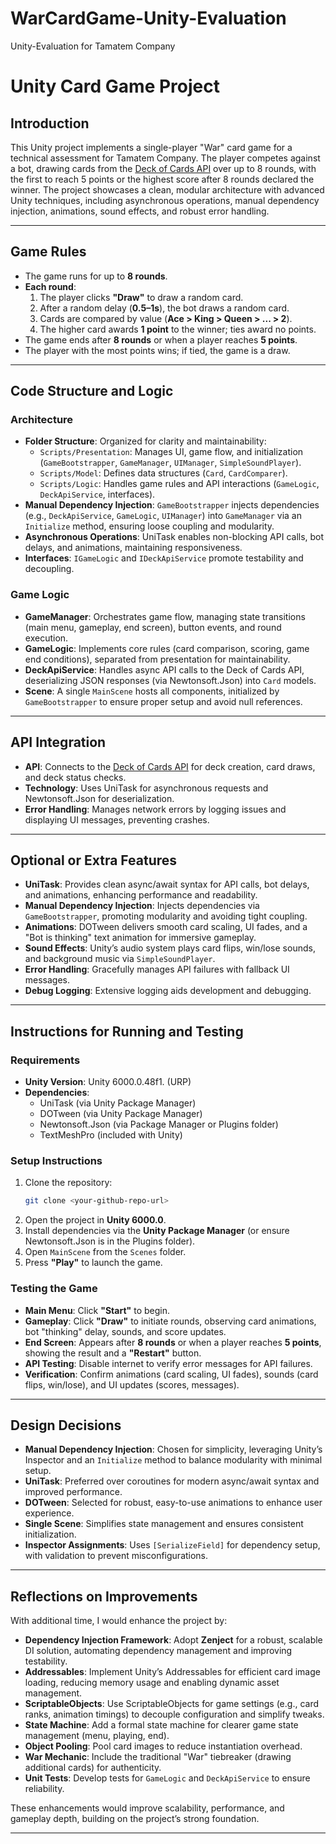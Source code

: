 # WarCardGame-Unity-Evaluation
Unity-Evaluation for Tamatem Company

# Unity Card Game Project


## Introduction
This Unity project implements a single-player "War" card game for a technical assessment for Tamatem Company. The player competes against a bot, drawing cards from the [Deck of Cards API](https://deckofcardsapi.com/) over up to 8 rounds, with the first to reach 5 points or the highest score after 8 rounds declared the winner. The project showcases a clean, modular architecture with advanced Unity techniques, including asynchronous operations, manual dependency injection, animations, sound effects, and robust error handling.

---

## Game Rules
- The game runs for up to **8 rounds**.
- **Each round**:
  1. The player clicks **"Draw"** to draw a random card.
  2. After a random delay (**0.5–1s**), the bot draws a random card.
  3. Cards are compared by value (**Ace > King > Queen > ... > 2**).
  4. The higher card awards **1 point** to the winner; ties award no points.
- The game ends after **8 rounds** or when a player reaches **5 points**.
- The player with the most points wins; if tied, the game is a draw.

---

## Code Structure and Logic

### Architecture
- **Folder Structure**: Organized for clarity and maintainability:
  - `Scripts/Presentation`: Manages UI, game flow, and initialization (`GameBootstrapper`, `GameManager`, `UIManager`, `SimpleSoundPlayer`).
  - `Scripts/Model`: Defines data structures (`Card`, `CardComparer`).
  - `Scripts/Logic`: Handles game rules and API interactions (`GameLogic`, `DeckApiService`, interfaces).
- **Manual Dependency Injection**: `GameBootstrapper` injects dependencies (e.g., `DeckApiService`, `GameLogic`, `UIManager`) into `GameManager` via an `Initialize` method, ensuring loose coupling and modularity.
- **Asynchronous Operations**: UniTask enables non-blocking API calls, bot delays, and animations, maintaining responsiveness.
- **Interfaces**: `IGameLogic` and `IDeckApiService` promote testability and decoupling.

### Game Logic
- **GameManager**: Orchestrates game flow, managing state transitions (main menu, gameplay, end screen), button events, and round execution.
- **GameLogic**: Implements core rules (card comparison, scoring, game end conditions), separated from presentation for maintainability.
- **DeckApiService**: Handles async API calls to the Deck of Cards API, deserializing JSON responses (via Newtonsoft.Json) into `Card` models.
- **Scene**: A single `MainScene` hosts all components, initialized by `GameBootstrapper` to ensure proper setup and avoid null references.

---

## API Integration
- **API**: Connects to the [Deck of Cards API](https://deckofcardsapi.com/) for deck creation, card draws, and deck status checks.
- **Technology**: Uses UniTask for asynchronous requests and Newtonsoft.Json for deserialization.
- **Error Handling**: Manages network errors by logging issues and displaying UI messages, preventing crashes.

---

## Optional or Extra Features
- **UniTask**: Provides clean async/await syntax for API calls, bot delays, and animations, enhancing performance and readability.
- **Manual Dependency Injection**: Injects dependencies via `GameBootstrapper`, promoting modularity and avoiding tight coupling.
- **Animations**: DOTween delivers smooth card scaling, UI fades, and a "Bot is thinking" text animation for immersive gameplay.
- **Sound Effects**: Unity’s audio system plays card flips, win/lose sounds, and background music via `SimpleSoundPlayer`.
- **Error Handling**: Gracefully manages API failures with fallback UI messages.
- **Debug Logging**: Extensive logging aids development and debugging.

---

## Instructions for Running and Testing

### Requirements
- **Unity Version**: Unity 6000.0.48f1. (URP)
- **Dependencies**:
  - UniTask (via Unity Package Manager)
  - DOTween (via Unity Package Manager)
  - Newtonsoft.Json (via Package Manager or Plugins folder)
  - TextMeshPro (included with Unity)

### Setup Instructions
1. Clone the repository:
   ```bash
   git clone <your-github-repo-url>
   ```
2. Open the project in **Unity 6000.0**.
3. Install dependencies via the **Unity Package Manager** (or ensure Newtonsoft.Json is in the Plugins folder).
4. Open `MainScene` from the `Scenes` folder.
5. Press **"Play"** to launch the game.

### Testing the Game
- **Main Menu**: Click **"Start"** to begin.
- **Gameplay**: Click **"Draw"** to initiate rounds, observing card animations, bot "thinking" delay, sounds, and score updates.
- **End Screen**: Appears after **8 rounds** or when a player reaches **5 points**, showing the result and a **"Restart"** button.
- **API Testing**: Disable internet to verify error messages for API failures.
- **Verification**: Confirm animations (card scaling, UI fades), sounds (card flips, win/lose), and UI updates (scores, messages).

---

## Design Decisions
- **Manual Dependency Injection**: Chosen for simplicity, leveraging Unity’s Inspector and an `Initialize` method to balance modularity with minimal setup.
- **UniTask**: Preferred over coroutines for modern async/await syntax and improved performance.
- **DOTween**: Selected for robust, easy-to-use animations to enhance user experience.
- **Single Scene**: Simplifies state management and ensures consistent initialization.
- **Inspector Assignments**: Uses `[SerializeField]` for dependency setup, with validation to prevent misconfigurations.

---

## Reflections on Improvements
With additional time, I would enhance the project by:
- **Dependency Injection Framework**: Adopt **Zenject** for a robust, scalable DI solution, automating dependency management and improving testability.
- **Addressables**: Implement Unity’s Addressables for efficient card image loading, reducing memory usage and enabling dynamic asset management.
- **ScriptableObjects**: Use ScriptableObjects for game settings (e.g., card ranks, animation timings) to decouple configuration and simplify tweaks.
- **State Machine**: Add a formal state machine for clearer game state management (menu, playing, end).
- **Object Pooling**: Pool card images to reduce instantiation overhead.
- **War Mechanic**: Include the traditional "War" tiebreaker (drawing additional cards) for authenticity.
- **Unit Tests**: Develop tests for `GameLogic` and `DeckApiService` to ensure reliability.

These enhancements would improve scalability, performance, and gameplay depth, building on the project’s strong foundation.

---




